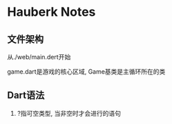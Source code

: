 # Hauberk Notes

## 文件架构

从./web/main.dert开始

game.dart是游戏的核心区域, Game基类是主循环所在的类

## Dart语法

1. ?指可空类型, 当非空时才会进行的语句